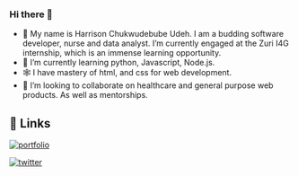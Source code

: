 ### Hi there 👋
- 🔭 My name is Harrison Chukwudebube Udeh. I am a budding software developer, nurse and data analyst. I’m currently engaged at the Zuri I4G internship, which is an immense learning opportunity.
- 🌱 I’m currently learning python, Javascript, Node.js.
- 🕸 I have mastery of html, and css for web development.
- 👯 I’m looking to collaborate on healthcare and general purpose web products. As well as mentorships.
## 🔗 Links
[![portfolio](https://img.shields.io/badge/my_portfolio-000?style=for-the-badge&logo=ko-fi&logoColor=white)](https://replit.com/@UdehHarrision)

[![twitter](https://img.shields.io/badge/twitter-1DA1F2?style=for-the-badge&logo=twitter&logoColor=white)](https://twitter.com/udeh_harrison)
<!--
**HarrisonUdeh/HarrisonUdeh** is a ✨ _special_ ✨ repository because its `README.md` (this file) appears on your GitHub profile.

Here are some ideas to get you started:

- 🔭 I’m currently working on ...
- 🌱 I’m currently learning ...
- 👯 I’m looking to collaborate on ...
- 🤔 I’m looking for help with ...
- 💬 Ask me about ...
- 📫 How to reach me: ...
- 😄 Pronouns: ...
- ⚡ Fun fact: ...
-->
